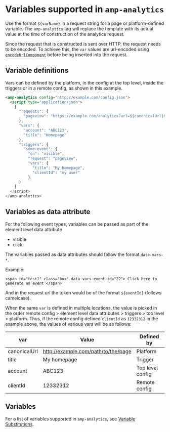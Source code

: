 # <a name="amp-analytics"></a> Variables supported in `amp-analytics`

Use the format `${varName}` in a request string for a page or platform-defined
variable. The `amp-analytics` tag will replace the template with its actual
value at the time of construction of the analytics request.

Since the request that is constructed is sent over HTTP, the request needs to be
encoded. To achieve this, the `var` values are url-encoded using
[`encodeUrlComponent`](https://developer.mozilla.org/en-US/docs/Web/JavaScript/Reference/Global_Objects/encodeURIComponent)
before being inserted into the request.

## Variable definitions

Vars can be defined by the platform, in the config at the top level, inside the
triggers or in a remote config, as shown in this example.

```html
<amp-analytics config="http://example.com/config.json">
  <script type="application/json">
    {
      "requests": {
        "pageview": "https://example.com/analytics?url=${canonicalUrl}&title=${title}&acct=${account}&clientId=${clientId(cid-scope)}",
      },
      "vars": {
        "account": "ABC123",
        "title": "Homepage"
      },
      "triggers": {
        "some-event": {
          "on": "visible",
          "request": "pageview",
          "vars": {
            "title": "My homepage",
            "clientId": "my user"
          }
      }
    }
  </script>
</amp-analytics>
```

## Variables as data attribute

For the following event types, variables can be passed as part of the element
level data attribute

- visible
- click

The variables passed as data attributes should follow the format `data-vars-*`.

Example:

`<span id="test1" class="box" data-vars-event-id="22"> Click here to generate an event </span>`

And in the request url the token would be of the format `${eventId}` (follows
camelcase).

When the same `var` is defined in multiple locations, the value is picked in the
order remote config > element level data attributes > triggers > top level >
platform. Thus, if the remote config defined `clientId` as `12332312` in the
example above, the values of various vars will be as follows:

| var          | Value                               | Defined by       |
| ------------ | ----------------------------------- | ---------------- |
| canonicalUrl | http://example.com/path/to/the/page | Platform         |
| title        | My homepage                         | Trigger          |
| account      | ABC123                              | Top level config |
| clientId     | 12332312                            | Remote config    |

## Variables

For a list of variables supported in `amp-analytics`, see
[Variable Substitutions](../../spec/amp-var-substitutions.md).
